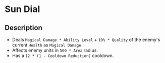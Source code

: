 # Sun Dial

## Description

- Deals `Magical Damage * Ability Level` + `10% * Quality` of the enemy's current `Health` as `Magical Damage`
- Affects enemy units in `500 * Area` radius.
- Has a `12 * (1 - Cooldown Reduction)` cooldown.
